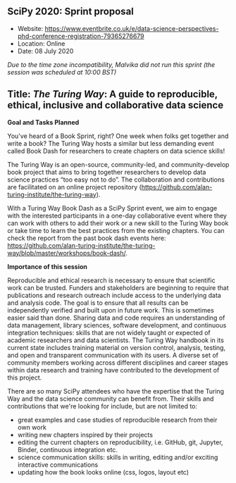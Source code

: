 ## SciPy 2020: Sprint proposal

- Website: https://www.eventbrite.co.uk/e/data-science-perspectives-phd-conference-registration-79365276679
- Location: Online
- Date: 08 July 2020

*Due to the time zone incompatibility, Malvika did not run this sprint (the session was scheduled at 10:00 BST)*

## Title: _The Turing Way_: A guide to reproducible, ethical, inclusive and collaborative data science 

**Goal and Tasks Planned**

You've heard of a Book Sprint, right? One week when folks get together and write a book? The Turing Way hosts a similar but less demanding event called Book Dash for researchers to create chapters on data science skills!

The Turing Way is an open-source, community-led, and community-develop book project that aims to bring together researchers to develop data science practices “too easy not to do”. The collaboration and contributions are facilitated on an online project repository (https://github.com/alan-turing-institute/the-turing-way).

With a Turing Way Book Dash as a SciPy Sprint event, we aim to engage with the interested participants in a one-day collaborative event where they can work with others to add their work or a new skill to the Turing Way book or take time to learn the best practices from the existing chapters. You can check the report from the past book dash events here: https://github.com/alan-turing-institute/the-turing-way/blob/master/workshops/book-dash/.

**Importance of this session**

Reproducible and ethical research is necessary to ensure that scientific work can be trusted. Funders and stakeholders are beginning to require that publications and research outreach include access to the underlying data and analysis code. The goal is to ensure that all results can be independently verified and built upon in future work. This is sometimes easier said than done. Sharing data and code requires an understanding of data management, library sciences, software development, and continuous integration techniques: skills that are not widely taught or expected of academic researchers and data scientists. The Turing Way handbook in its current state includes training material on version control, analysis, testing, and open and transparent communication with its users. A diverse set of community members working across different disciplines and career stages within data research and training have contributed to the development of this project.  

There are so many SciPy attendees who have the expertise that the Turing Way and the data science community can benefit from. Their skills and contributions that we're looking for include, but are not limited to:

- great examples and case studies of reproducible research from their own work
- writing new chapters inspired by their projects
- editing the current chapters on reproducibility, i.e. GitHub, git, Jupyter, Binder, continuous integration etc.
- science communication skills: skills in writing, editing and/or exciting interactive communications
- updating how the book looks online (css, logos, layout etc)
